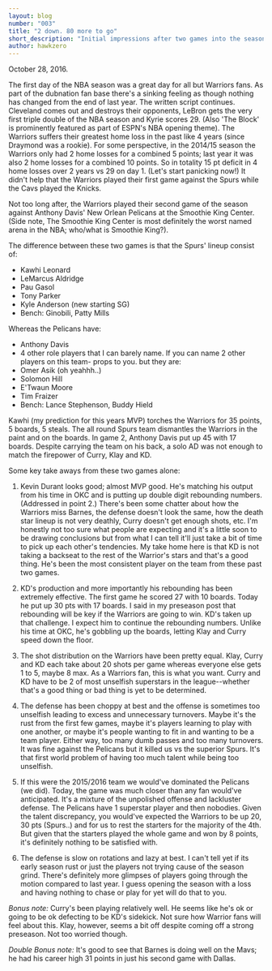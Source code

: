```yaml
---
layout: blog
number: "003"
title: "2 down. 80 more to go"
short_description: "Initial impressions after two games into the season"
author: hawkzero
---
```


October 28, 2016.

The first day of the NBA season was a great day for all but Warriors fans. As part of the dubnation fan base there's a sinking feeling as though nothing has changed from the end of last year. The written script continues. Cleveland comes out and destroys their opponents, LeBron gets the very first triple double of the NBA season and Kyrie scores 29. (Also 'The Block' is prominently featured as part of ESPN's NBA opening theme). The Warriors suffers their greatest home loss in the past like 4 years (since Draymond was a rookie). For some perspective, in the 2014/15 season the Warriors only had 2 home losses for a combined 5 points; last year it was also 2 home losses for a combined 10 points. So in totality 15 pt deficit in 4 home losses over 2 years vs 29 on day 1. (Let's start panicking now!) It didn't help that the Warriors played their first game against the Spurs while the Cavs played the Knicks. 

Not too long after, the Warriors played their second game of the season against Anthony Davis' New Orlean Pelicans at the Smoothie King Center. (Side note, The Smoothie King Center is most definitely the worst named arena in the NBA; who/what is Smoothie King?).  

The difference between these two games is that the Spurs' lineup consist of:  
  - Kawhi Leonard  
  - LeMarcus Aldridge  
  - Pau Gasol  
  - Tony Parker  
  - Kyle Anderson (new starting SG)  
  - Bench: Ginobili, Patty Mills  

Whereas the Pelicans have:  
  - Anthony Davis  
  - 4 other role players that I can barely name. If you can name 2 other players on this team- props to you. but they are:  
  - Omer Asik (oh yeahhh..)  
  - Solomon Hill  
  - E'Twaun Moore  
  - Tim Fraizer  
  - Bench: Lance Stephenson, Buddy Hield  

Kawhi (my prediction for this years MVP) torches the Warriors for 35 points, 5 boards, 5 steals. The all round Spurs team dismantles the Warriors in the paint and on the boards. In game 2, Anthony Davis put up 45 with 17 boards. Despite carrying the team on his back, a solo AD was not enough to match the firepower of Curry, Klay and KD.

Some key take aways from these two games alone:  

  1. Kevin Durant looks good; almost MVP good. He's matching his output from his time in OKC and is putting up double digit rebounding numbers. (Addressed in point 2.) There's been some chatter about how the Warriors miss Barnes, the defense doesn't look the same, how the death star lineup is not very deathly, Curry doesn't get enough shots, etc. I'm honestly not too sure what people are expecting and it's a little soon to be drawing conclusions but from what I can tell it'll just take a bit of time to pick up each other's tendencies. My take home here is that KD is not taking a backseat to the rest of the Warrior's stars and that's a good thing. He's been the most consistent player on the team from these past two games.

  2. KD's production and more importantly his rebounding has been extremely effective. The first game he scored 27 with 10 boards. Today he put up 30 pts with 17 boards. I said in my preseason post that rebounding will be key if the Warriors are going to win. KD's taken up that challenge. I expect him to continue the rebounding numbers. Unlike his time at OKC, he's gobbling up the boards, letting Klay and Curry speed down the floor.

  3. The shot distribution on the Warriors have been pretty equal. Klay, Curry and KD each take about 20 shots per game whereas everyone else gets 1 to 5, maybe 8 max. As a Warriors fan, this is what you want. Curry and KD have to be 2 of most unselfish superstars in the league--whether that's a good thing or bad thing is yet to be determined.

  4. The defense has been choppy at best and the offense is sometimes too unselfish leading to excess and unnecessary turnovers. Maybe it's the rust from the first few games, maybe it's players learning to play with one another, or maybe it's people wanting to fit in and wanting to be a team player. Either way, too many dumb passes and too many turnovers. It was fine against the Pelicans but it killed us vs the superior Spurs. It's that first world problem of having too much talent while being too unselfish.

  5. If this were the 2015/2016 team we would've dominated the Pelicans (we did). Today, the game was much closer than any fan would've anticipated. It's a mixture of the unpolished offense and lackluster defense. The Pelicans have 1 superstar player and then nobodies. Given the talent discrepancy, you would've expected the Warriors to be up 20, 30 pts (Spurs..) and for us to rest the starters for the majority of the 4th. But given that the starters played the whole game and won by 8 points, it's definitely nothing to be satisfied with.

  6. The defense is slow on rotations and lazy at best. I can't tell yet if its early season rust or just the players not trying cause of the season grind. There's definitely more glimpses of players going through the motion compared to last year.  I guess opening the season with a loss and having nothing to chase or play for yet will do that to you.

  *Bonus note:* Curry's been playing relatively well. He seems like he's ok or going to be ok defecting to be KD's sidekick. Not sure how Warrior fans will feel about this. Klay, however, seems a bit off despite coming off a strong preseason. Not too worried though.

  *Double Bonus note:* It's good to see that Barnes is doing well on the Mavs; he had his career high 31 points in just his second game with Dallas.
